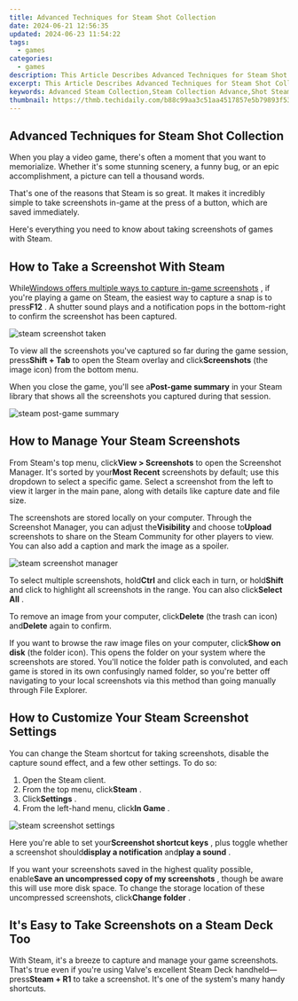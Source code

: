 ```yaml
---
title: Advanced Techniques for Steam Shot Collection
date: 2024-06-21 12:56:35
updated: 2024-06-23 11:54:22
tags:
  - games
categories:
  - games
description: This Article Describes Advanced Techniques for Steam Shot Collection
excerpt: This Article Describes Advanced Techniques for Steam Shot Collection
keywords: Advanced Steam Collection,Steam Collection Advance,Shot Steam Techniques,Steam Collection Tips,Collecting Steam Methods,Steam Shots Strategy,Efficient Steam Collection
thumbnail: https://thmb.techidaily.com/b88c99aa3c51aa4517857e5b79893f53f6ca04daaffc99f79faac8fc9b5eb352.jpg
---
```


## Advanced Techniques for Steam Shot Collection

 When you play a video game, there's often a moment that you want to memorialize. Whether it's some stunning scenery, a funny bug, or an epic accomplishment, a picture can tell a thousand words.

 That's one of the reasons that Steam is so great. It makes it incredibly simple to take screenshots in-game at the press of a button, which are saved immediately.

 Here's everything you need to know about taking screenshots of games with Steam.

## How to Take a Screenshot With Steam

 While[Windows offers multiple ways to capture in-game screenshots](https://www.makeuseof.com/windows-11-game-screenshots/) , if you're playing a game on Steam, the easiest way to capture a snap is to press**F12** . A shutter sound plays and a notification pops in the bottom-right to confirm the screenshot has been captured.

![steam screenshot taken](https://static1.makeuseofimages.com/wordpress/wp-content/uploads/2023/08/steam-screenshot-taken.jpg)

 To view all the screenshots you've captured so far during the game session, press**Shift + Tab** to open the Steam overlay and click**Screenshots** (the image icon) from the bottom menu.

 When you close the game, you'll see a**Post-game summary** in your Steam library that shows all the screenshots you captured during that session.

![steam post-game summary](https://static1.makeuseofimages.com/wordpress/wp-content/uploads/2023/08/steam-post-game-summary.jpg)

## How to Manage Your Steam Screenshots

 From Steam's top menu, click**View > Screenshots** to open the Screenshot Manager. It's sorted by your**Most Recent** screenshots by default; use this dropdown to select a specific game. Select a screenshot from the left to view it larger in the main pane, along with details like capture date and file size.

 The screenshots are stored locally on your computer. Through the Screenshot Manager, you can adjust the**Visibility** and choose to**Upload** screenshots to share on the Steam Community for other players to view. You can also add a caption and mark the image as a spoiler.

![steam screenshot manager](https://static1.makeuseofimages.com/wordpress/wp-content/uploads/2023/08/steam-screenshot-manager.jpg)

 To select multiple screenshots, hold**Ctrl** and click each in turn, or hold**Shift** and click to highlight all screenshots in the range. You can also click**Select All** .

 To remove an image from your computer, click**Delete** (the trash can icon) and**Delete** again to confirm.

 If you want to browse the raw image files on your computer, click**Show on disk** (the folder icon). This opens the folder on your system where the screenshots are stored. You'll notice the folder path is convoluted, and each game is stored in its own confusingly named folder, so you're better off navigating to your local screenshots via this method than going manually through File Explorer.

## How to Customize Your Steam Screenshot Settings

 You can change the Steam shortcut for taking screenshots, disable the capture sound effect, and a few other settings. To do so:

1. Open the Steam client.
2. From the top menu, click**Steam** .
3. Click**Settings** .
4. From the left-hand menu, click**In Game** .

![steam screenshot settings](https://static1.makeuseofimages.com/wordpress/wp-content/uploads/2023/08/steam-screenshot-settings.jpg)

 Here you're able to set your**Screenshot shortcut keys** , plus toggle whether a screenshot should**display a notification** and**play a sound** .

 If you want your screenshots saved in the highest quality possible, enable**Save an uncompressed copy of my screenshots** , though be aware this will use more disk space. To change the storage location of these uncompressed screenshots, click**Change folder** .

## It's Easy to Take Screenshots on a Steam Deck Too

 With Steam, it's a breeze to capture and manage your game screenshots. That's true even if you're using Valve's excellent Steam Deck handheld—press**Steam + R1** to take a screenshot. It's one of the system's many handy shortcuts.


<ins class="adsbygoogle"
     style="display:block"
     data-ad-format="autorelaxed"
     data-ad-client="ca-pub-7571918770474297"
     data-ad-slot="1223367746"></ins>



<ins class="adsbygoogle"
     style="display:block"
     data-ad-client="ca-pub-7571918770474297"
     data-ad-slot="8358498916"
     data-ad-format="auto"
     data-full-width-responsive="true"></ins>
